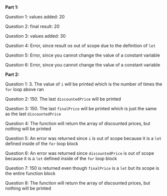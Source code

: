 **Part 1:**

Question 1: values added:  20

Question 2: final result:  20

Question 3: values added:  30

Question 4: Error, since result os out of scope due to the definition of `let`

Question 5: Error, since you cannot change the value of a constant variable

Question 6: Error, since you cannot change the value of a constant variable

**Part 2:**

Question 1: 3. The value of `i` will be printed which is the number of times the `for` loop above ran

Question 2: 150. The last `discountedPrice` will be printed

Question 3: 150. The last `finalPrice` will be printed which is just the same as the last `discountedPrice`

Question 4: The function will return the array of discounted prices, but nothing will be printed

Question 5: An error was returned since `i` is out of scope because it is a `let` defined inside of the `for` loop block

Question 6: An error was returned since `discountedPrice` is out of scope because it is a `let` defined inside of the `for` loop block

Question 7: 150 is returned even though `finalPrice` is a `let` but its scope is the entire function block

Question 8: The function will return the array of discounted prices, but nothing will be printed
